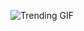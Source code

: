 
<!-- GIF_SECTION -->
![Trending GIF](https://media0.giphy.com/media/v1.Y2lkPThiYjIxNzcyOTJqbTNnbmMzbmw2bGd3dmJhZTlnc2U1ejVmdmNwbnVxN2phcWc1diZlcD12MV9naWZzX3NlYXJjaCZjdD1n/vikmf2KDVzxyE/giphy.gif)
<!-- END_GIF_SECTION -->
